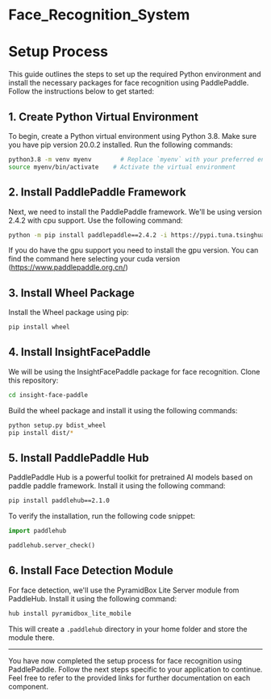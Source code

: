 # Face_Recognition_System
# Setup Process

This guide outlines the steps to set up the required Python environment and install the necessary packages for face recognition using PaddlePaddle. Follow the instructions below to get started:

## 1. Create Python Virtual Environment

To begin, create a Python virtual environment using Python 3.8. Make sure you have pip version 20.0.2 installed. Run the following commands:

```bash
python3.8 -m venv myenv        # Replace `myenv` with your preferred environment name
source myenv/bin/activate    # Activate the virtual environment
```

## 2. Install PaddlePaddle Framework

Next, we need to install the PaddlePaddle framework. We'll be using version 2.4.2 with cpu support. Use the following command:

```bash
python -m pip install paddlepaddle==2.4.2 -i https://pypi.tuna.tsinghua.edu.cn/simple
```
If you do have the gpu support you need to install the gpu version. You can find the command here selecting your cuda version (https://www.paddlepaddle.org.cn/)

## 3. Install Wheel Package

Install the Wheel package using pip:

```bash
pip install wheel
```

## 4. Install InsightFacePaddle

We will be using the InsightFacePaddle package for face recognition. Clone this repository:

```bash
cd insight-face-paddle
```

Build the wheel package and install it using the following commands:

```bash
python setup.py bdist_wheel
pip install dist/*
```


## 5. Install PaddlePaddle Hub

PaddlePaddle Hub is a powerful toolkit for pretrained AI models based on paddle paddle framework. Install it using the following command:

```bash
pip install paddlehub==2.1.0
```

To verify the installation, run the following code snippet:

```python
import paddlehub

paddlehub.server_check()
```

## 6. Install Face Detection Module

For face detection, we'll use the PyramidBox Lite Server module from PaddleHub. Install it using the following command:

```bash
hub install pyramidbox_lite_mobile
```

This will create a `.paddlehub` directory in your home folder and store the module there.

---

You have now completed the setup process for face recognition using PaddlePaddle. Follow the next steps specific to your application to continue. Feel free to refer to the provided links for further documentation on each component.
